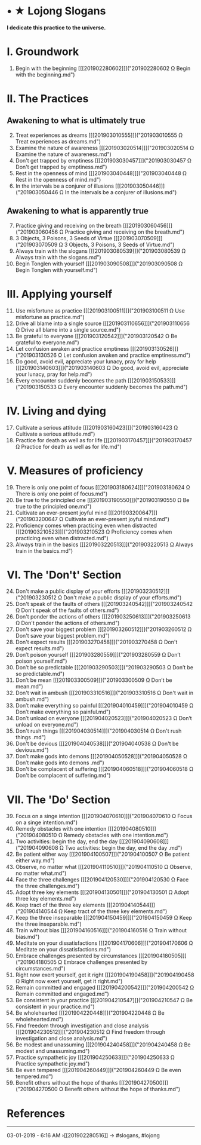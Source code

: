 # • ★ Lojong Slogans

**I dedicate this practice to the universe.**

# I. Groundwork

1. Begin with the beginning [\[\[201902280602\]\]]("201902280602  Ω Begin with the beginning.md")  

# II. The Practices

## Awakening to what is ultimately true

2. Treat experiences as dreams [\[\[201903010555\]\]]("201903010555  Ω Treat experiences as dreams.md")    
3. Examine the nature of awareness [\[\[201903020514\]\]]("201903020514  Ω Examine the nature of awareness.md")  
4. Don't get trapped by emptiness [\[\[201903030457\]\]]("201903030457  Ω Don't get trapped by emptiness.md")  
5. Rest in the openness of mind [\[\[201903040448\]\]]("201903040448  Ω Rest in the openness of mind.md")  
6. In the intervals be a conjurer of illusions [\[\[201903050446\]\]]("201903050446  Ω In the intervals be a conjurer of illusions.md")  

## Awakening to what is apparently true

7. Practice giving and receiving on the breath [\[\[201903060456\]\]]("201903060456  Ω Practice giving and receiving on the breath.md")  
8. 3 Objects, 3 Poisons, 3 Seeds of Virtue [\[\[201903070509\]\]]("201903070509  Ω 3 Objects, 3 Poisons, 3 Seeds of Virtue.md")  
9. Always train with the slogans [\[\[201903080539\]\]]("201903080539  Ω Always train with the slogans.md")  
10. Begin Tonglen with yourself [\[\[201903090508\]\]]("201903090508  Ω Begin Tonglen with yourself.md")  

# III. Applying yourself

11. Use misfortune as practice [\[\[201903100511\]\]]("201903100511  Ω Use misfortune as practice.md")  
12. Drive all blame into a single source [\[\[201903110656\]\]]("201903110656  Ω Drive all blame into a single source.md")  
13. Be grateful to everyone [\[\[201903120542\]\]]("201903120542  Ω Be grateful to everyone.md")  
14. Let confusion awaken and practice emptiness [\[\[201903130526\]\]]("201903130526  Ω Let confusion awaken and practice emptiness.md")  
15. Do good, avoid evil, appreciate your lunacy, pray for help [\[\[201903140603\]\]]("201903140603  Ω Do good, avoid evil, appreciate your lunacy, pray for help.md")  
16. Every encounter suddenly becomes the path [\[\[201903150533\]\]]("201903150533  Ω Every encounter suddenly becomes the path.md")  

# IV. Living and dying

17. Cultivate a serious attitude [\[\[201903160423\]\]]("201903160423  Ω Cultivate a serious attitude.md")  
18. Practice for death as well as for life [\[\[201903170457\]\]]("201903170457  Ω Practice for death as well as for life.md")  

# V. Measures of proficiency

19. There is only one point of focus [\[\[201903180624\]\]]("201903180624  Ω There is only one point of focus.md")  
20. Be true to the principled one [\[\[201903190550\]\]]("201903190550  Ω Be true to the principled one.md")  
21. Cultivate an ever-present joyful mind [\[\[201903200647\]\]]("201903200647  Ω Cultivate an ever-present joyful mind.md")  
22. Proficiency comes when practicing even when distracted [\[\[201903210523\]\]]("201903210523  Ω Proficiency comes when practicing even when distracted.md")  
23. Always train in the basics [\[\[201903220513\]\]]("201903220513  Ω Always train in the basics.md")  

# VI. The 'Don't' Section

24. Don't make a public display of your efforts [\[\[201903230512\]\]]("201903230512  Ω Don't make a public display of your efforts.md")  
25. Don't speak of the faults of others [\[\[201903240542\]\]]("201903240542  Ω Don't speak of the faults of others.md")  
26. Don't ponder the actions of others [\[\[201903250613\]\]]("201903250613  Ω Don't ponder the actions of others.md")  
27. Don't save your biggest problem [\[\[201903260512\]\]]("201903260512  Ω Don't save your biggest problem.md")  
28. Don't expect results [\[\[201903270458\]\]]("201903270458  Ω Don't expect results.md")  
29. Don’t poison yourself [\[\[201903280559\]\]]("201903280559  Ω Don’t poison yourself.md")  
30. Don’t be so predictable [\[\[201903290503\]\]]("201903290503  Ω Don’t be so predictable.md")  
31. Don’t be mean [\[\[201903300509\]\]]("201903300509  Ω Don’t be mean.md")  
32. Don't wait in ambush [\[\[201903310516\]\]]("201903310516  Ω Don't wait in ambush.md")  
33. Don’t make everything so painful [\[\[201904010459\]\]]("201904010459  Ω Don’t make everything so painful.md")  
34. Don’t unload on everyone [\[\[201904020523\]\]]("201904020523  Ω Don’t unload on everyone.md")  
35. Don't rush things  [\[\[201904030514\]\]]("201904030514  Ω Don't rush things .md")  
36. Don't be devious [\[\[201904040538\]\]]("201904040538  Ω Don't be devious.md")  
37. Don’t make gods into demons  [\[\[201904050528\]\]]("201904050528  Ω Don’t make gods into demons .md")  
38. Don't be complacent of suffering [\[\[201904060518\]\]]("201904060518  Ω Don't be complacent of suffering.md")  

# VII. The 'Do' Section

39. Focus on a singe intention [\[\[201904070610\]\]]("201904070610  Ω Focus on a singe intention.md")  
40. Remedy obstacles with one intention [\[\[201904080510\]\]]("201904080510  Ω Remedy obstacles with one intention.md")  
41. Two activities: begin the day, end the day  [\[\[201904090608\]\]]("201904090608  Ω Two activities: begin the day, end the day .md")  
42. Be patient either way [\[\[201904100507\]\]]("201904100507  Ω Be patient either way.md")  
43. Observe, no matter what [\[\[201904110510\]\]]("201904110510  Ω Observe, no matter what.md")  
44. Face the three challenges [\[\[201904120530\]\]]("201904120530  Ω Face the three challenges.md")  
45. Adopt three key elements [\[\[201904130501\]\]]("201904130501  Ω Adopt three key elements.md")  
46. Keep tract of the three key elements [\[\[201904140544\]\]]("201904140544  Ω Keep tract of the three key elements.md")  
47. Keep the three inseparable [\[\[201904150459\]\]]("201904150459  Ω Keep the three inseparable.md")
48. Train without bias [\[\[201904160516\]\]]("201904160516  Ω Train without bias.md")  
49. Meditate on your dissatisfactions [\[\[201904170606\]\]]("201904170606  Ω Meditate on your dissatisfactions.md")  
50. Embrace challenges presented by circumstances [\[\[201904180505\]\]]("201904180505  Ω Embrace challenges presented by circumstances.md")  
51. Right now exert yourself, get it right [\[\[201904190458\]\]]("201904190458  Ω Right now exert yourself, get it right.md")  
52. Remain committed and engaged [\[\[201904200542\]\]]("201904200542  Ω Remain committed and engaged.md")  
53. Be consistent in your practice [\[\[201904210547\]\]]("201904210547  Ω Be consistent in your practice.md")  
54. Be wholehearted [\[\[201904220448\]\]]("201904220448  Ω Be wholehearted.md")  
55. Find freedom through investigation and close analysis [\[\[201904230512\]\]]("201904230512  Ω Find freedom through investigation and close analysis.md")  
56. Be modest and unassuming [\[\[201904240458\]\]]("201904240458  Ω Be modest and unassuming.md")  
57. Practice sympathetic joy [\[\[201904250633\]\]]("201904250633  Ω Practice sympathetic joy.md")  
58. Be even tempered [\[\[201904260449\]\]]("201904260449  Ω Be even tempered.md")  
59. Benefit others without the hope of thanks [\[\[201904270500\]\]]("201904270500  Ω Benefit others without the hope of thanks.md")  

# References


----------------------------------------------------------------
03-01-2019 - 6:16 AM
›[[201902280516]]
→ #slogans, #lojong
